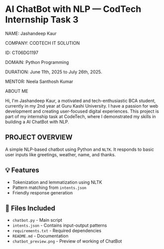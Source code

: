 #  AI ChatBot with NLP — CodTech Internship Task 3

NAME: Jashandeep Kaur

COMPANY: CODTECH IT SOLUTION

ID: CT06DG1197

DOMAIN: Python Programming

DURATION: June 11th, 2025 to July 26th, 2025.

MENTOR: Neela Santhosh Kumar

ABOUT ME

Hi, I'm Jashandeep Kaur, a motivated and tech-enthusiastic BCA student, currently in my 2nd year at Guru Kashi University. I have a passion for web development and creating user-focused digital experiences. This project is part of my internship task at CodeTech, where I demonstrated my skills in building a AI ChatBot with NLP.

## PROJECT OVERVIEW
A simple NLP-based chatbot using Python and `NLTK`. It responds to basic user inputs like greetings, weather, name, and thanks.

## 💡 Features
- Tokenization and lemmatization using NLTK
- Pattern matching from `intents.json`
- Friendly response generation

## 📁 Files Included
- `chatbot.py` - Main script
- `intents.json` - Contains input-output patterns
- `requirements.txt` - Required dependencies
- `README.md` - Documentation
- `chatbot_preview.png` - Preview of working of ChatBot
